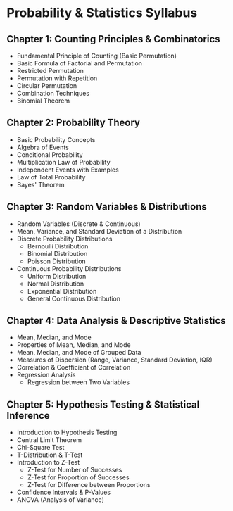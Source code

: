 # Probability & Statistics Syllabus

## Chapter 1: Counting Principles & Combinatorics
- Fundamental Principle of Counting (Basic Permutation)
- Basic Formula of Factorial and Permutation
- Restricted Permutation
- Permutation with Repetition
- Circular Permutation
- Combination Techniques
- Binomial Theorem

## Chapter 2: Probability Theory
- Basic Probability Concepts
- Algebra of Events
- Conditional Probability
- Multiplication Law of Probability
- Independent Events with Examples
- Law of Total Probability
- Bayes' Theorem

## Chapter 3: Random Variables & Distributions
- Random Variables (Discrete & Continuous)
- Mean, Variance, and Standard Deviation of a Distribution
- Discrete Probability Distributions
  - Bernoulli Distribution
  - Binomial Distribution
  - Poisson Distribution
- Continuous Probability Distributions
  - Uniform Distribution
  - Normal Distribution
  - Exponential Distribution
  - General Continuous Distribution

## Chapter 4: Data Analysis & Descriptive Statistics
- Mean, Median, and Mode
- Properties of Mean, Median, and Mode
- Mean, Median, and Mode of Grouped Data
- Measures of Dispersion (Range, Variance, Standard Deviation, IQR)
- Correlation & Coefficient of Correlation
- Regression Analysis
  - Regression between Two Variables

## Chapter 5: Hypothesis Testing & Statistical Inference
- Introduction to Hypothesis Testing
- Central Limit Theorem
- Chi-Square Test
- T-Distribution & T-Test
- Introduction to Z-Test
  - Z-Test for Number of Successes
  - Z-Test for Proportion of Successes
  - Z-Test for Difference between Proportions
- Confidence Intervals & P-Values
- ANOVA (Analysis of Variance)

